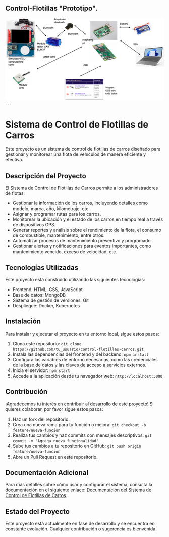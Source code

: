 ## Control-Flotillas "Prototipo".
<img src="Images/ARQUITECTURA.png" alt="pantalla principal">
---


# Sistema de Control de Flotillas de Carros

Este proyecto es un sistema de control de flotillas de carros diseñado para gestionar y monitorear una flota de vehículos de manera eficiente y efectiva.

## Descripción del Proyecto

El Sistema de Control de Flotillas de Carros permite a los administradores de flotas:

- Gestionar la información de los carros, incluyendo detalles como modelo, marca, año, kilometraje, etc.
- Asignar y programar rutas para los carros.
- Monitorear la ubicación y el estado de los carros en tiempo real a través de dispositivos GPS.
- Generar reportes y análisis sobre el rendimiento de la flota, el consumo de combustible, mantenimiento, entre otros.
- Automatizar procesos de mantenimiento preventivo y programado.
- Gestionar alertas y notificaciones para eventos importantes, como mantenimiento vencido, exceso de velocidad, etc.

## Tecnologías Utilizadas

Este proyecto está construido utilizando las siguientes tecnologías:

- Frontend: HTML, CSS, JavaScript
- Base de datos: MongoDB
- Sistema de gestión de versiones: Git
- Despliegue: Docker, Kubernetes

## Instalación

Para instalar y ejecutar el proyecto en tu entorno local, sigue estos pasos:

1. Clona este repositorio: `git clone https://github.com/tu_usuario/control-flotillas-carros.git`
2. Instala las dependencias del frontend y del backend: `npm install`
3. Configura las variables de entorno necesarias, como las credenciales de la base de datos y las claves de acceso a servicios externos.
4. Inicia el servidor: `npm start`
5. Accede a la aplicación desde tu navegador web: `http://localhost:3000`

## Contribución

¡Agradecemos tu interés en contribuir al desarrollo de este proyecto! Si quieres colaborar, por favor sigue estos pasos:

1. Haz un fork del repositorio.
2. Crea una nueva rama para tu función o mejora: `git checkout -b feature/nueva-funcion`
3. Realiza tus cambios y haz commits con mensajes descriptivos: `git commit -m "Agrega nueva funcionalidad"`
4. Sube tus cambios a tu repositorio en GitHub: `git push origin feature/nueva-funcion`
5. Abre un Pull Request en este repositorio.

## Documentación Adicional

Para más detalles sobre cómo usar y configurar el sistema, consulta la documentación en el siguiente enlace: [Documentación del Sistema de Control de Flotillas de Carros](#).

## Estado del Proyecto

Este proyecto está actualmente en fase de desarrollo y se encuentra en constante evolución. Cualquier contribución o sugerencia es bienvenida.

